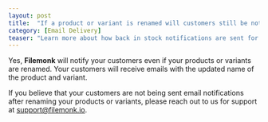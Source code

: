 ```yaml
---
layout: post
title:  "If a product or variant is renamed will customers still be notified?"
category: [Email Delivery]
teaser: "Learn more about how back in stock notifications are sent for products or variants that are renamed"
---
```

Yes, **Filemonk** will notify your customers even if your products or variants are renamed. Your customers will receive emails with the updated name of the product and variant.

If you believe that your customers are not being sent email notifications after renaming your products or variants, please reach out to us for support at <a href="mailto:support@filemonk.io">support@filemonk.io</a>.
